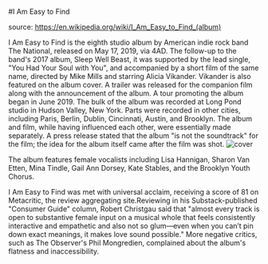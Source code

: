 #I Am Easy to Find


source: https://en.wikipedia.org/wiki/I_Am_Easy_to_Find_(album)

I Am Easy to Find is the eighth studio album by American indie rock band The National, released on May 17, 2019, via 4AD.  The follow-up to the band's 2017 album, Sleep Well Beast, it was supported by the lead single, "You Had Your Soul with You", and accompanied by a short film of the same name, directed by Mike Mills and starring Alicia Vikander. Vikander is also featured on the album cover. A trailer was released for the companion film along with the announcement of the album.  A tour promoting the album began in June 2019.
The bulk of the album was recorded at Long Pond studio in Hudson Valley, New York. Parts were recorded in other cities, including Paris, Berlin, Dublin, Cincinnati, Austin, and Brooklyn. The album and film, while having influenced each other, were essentially made separately. A press release stated that the album "is not the soundtrack" for the film; the idea for the album itself came after the film was shot.
![cover](https://upload.wikimedia.org/wikipedia/en/0/03/The_National_-_I_Am_Easy_to_Find.png)

The album features female vocalists including Lisa Hannigan, Sharon Van Etten, Mina Tindle, Gail Ann Dorsey, Kate Stables, and the Brooklyn Youth Chorus. 

I Am Easy to Find was met with universal acclaim, receiving a score of 81 on Metacritic, the review aggregating site.Reviewing in his Substack-published "Consumer Guide" column, Robert Christgau said that "almost every track is open to substantive female input on a musical whole that feels consistently interactive and empathetic and also not so glum—even when you can’t pin down exact meanings, it makes love sound possible." More negative critics, such as The Observer's Phil Mongredien, complained about the album's flatness and inaccessibility.
